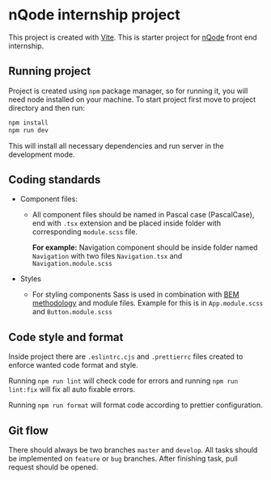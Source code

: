 # nQode internship project

This project is created with [Vite](https://vitejs.dev/guide/).
This is starter project for [nQode](https://nqode.io/) front end internship.

## Running project

Project is created using `npm` package manager, so for running it, you will need node installed on your machine.
To start project first move to project directory and then run:

```sh
npm install
npm run dev
```

This will install all necessary dependencies and run server in the development mode.

## Coding standards

- Component files:

  - All component files should be named in Pascal case (PascalCase), end with `.tsx` extension and be placed inside folder with corresponding `module.scss` file.

    **For example:** Navigation component should be inside folder named `Navigation` with two files `Navigation.tsx` and `Navigation.module.scss`

- Styles
  - For styling components Sass is used in combination with [BEM methodology](https://getbem.com/introduction/) and module files.
    Example for this is in `App.module.scss` and `Button.module.scss`

## Code style and format

Inside project there are `.eslintrc.cjs` and `.prettierrc` files created to enforce wanted code format and style.

Running `npm run lint` will check code for errors and running `npm run lint:fix` will fix all auto fixable errors.

Running `npm run format` will format code according to prettier configuration.

## Git flow

There should always be two branches `master` and `develop`. All tasks should be implemented on `feature` or `bug` branches. After finishing task, pull request should be opened.
